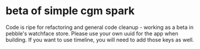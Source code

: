 # beta of simple cgm spark
Code is ripe for refactoring and general code cleanup - working as a beta in pebble's watchface store.
Please use your own uuid for the app when building.
If you want to use timeline, you will need to add those keys as well.
